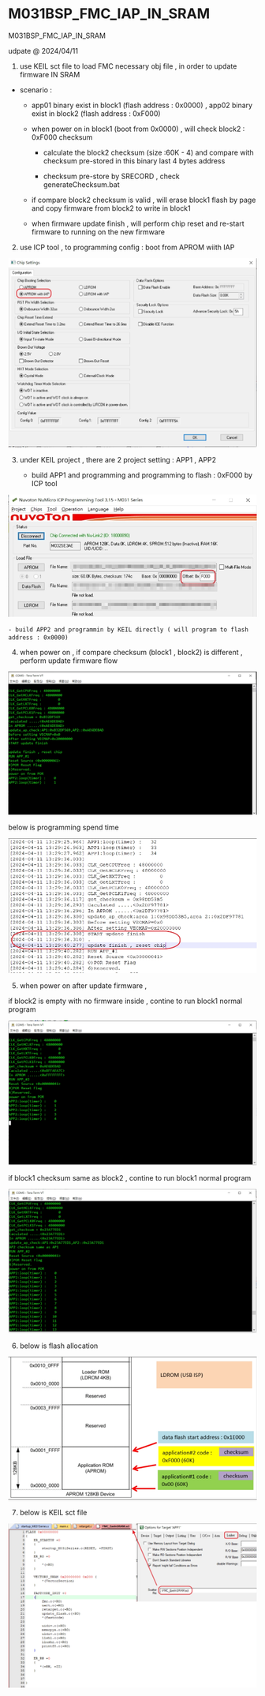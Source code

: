 # M031BSP_FMC_IAP_IN_SRAM
 M031BSP_FMC_IAP_IN_SRAM


udpate @ 2024/04/11

1. use KEIL sct file to load FMC necessary obj file , in order to update firmware IN SRAM

- scenario : 

	- app01 binary exist in block1 (flash address : 0x0000) , app02 binary exist in block2 (flash address : 0xF000)
	
	- when power on in block1 (boot from 0x0000) , will check block2 : 0xF000 checksum 
	
		- calculate the block2 checksum (size :60K - 4)  and compare with checksum pre-stored in this binary last 4 bytes address 
	
		- checksum pre-store by SRECORD , check generateChecksum.bat
	
	- if compare block2 checksum is valid , will erase block1 flash by page and copy firmware from block2 to write in block1

	- when firmware update finish , will perform chip reset and re-start firmware to running on the new firmware

2. use ICP tool , to programming config : boot from APROM wiith IAP

![image](https://github.com/released/M031BSP_FMC_IAP_IN_SRAM/blob/main/ICP_config.jpg)

3. under KEIL project , there are 2 project setting : APP1 , APP2

	- build APP1 and programming and programming to flash : 0xF000 by ICP tool 

![image](https://github.com/released/M031BSP_FMC_IAP_IN_SRAM/blob/main/ICP_program_AP.jpg)


	- build APP2 and programmin by KEIL directly ( will program to flash address : 0x0000)
	
4. when power on , if compare checksum (block1 , block2) is different , perform update firmware flow

![image](https://github.com/released/M031BSP_FMC_IAP_IN_SRAM/blob/main/checksum_compare_different.jpg)

below is programming spend time

![image](https://github.com/released/M031BSP_FMC_IAP_IN_SRAM/blob/main/update_timing.jpg)

5. when power on after update firmware ,  

if block2 is empty with no firmware inside , contine to run block1 normal program

![image](https://github.com/released/M031BSP_FMC_IAP_IN_SRAM/blob/main/checksum_compare_empty.jpg)


if block1 checksum same as block2 , contine to run block1 normal program

![image](https://github.com/released/M031BSP_FMC_IAP_IN_SRAM/blob/main/checksum_compare_same.jpg)


6. below is flash allocation 

![image](https://github.com/released/M031BSP_FMC_IAP_IN_SRAM/blob/main/flash_allocation.jpg)


7. below is KEIL sct file 

![image](https://github.com/released/M031BSP_FMC_IAP_IN_SRAM/blob/main/sct.jpg)

